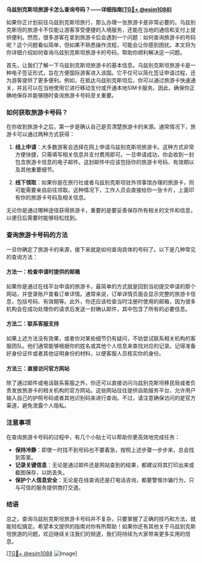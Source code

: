 **乌兹别克斯坦旅游卡怎么查询号码？——详细指南[[TG💪+ @esim1088](https://t.me/s/esim1088)]**

如果你正计划前往乌兹别克斯坦旅行，那么办理一张旅游卡是非常必要的。乌兹别克斯坦的旅游卡不仅能让游客享受便捷的入境服务，还能在当地的通信和支付上提供便利。然而，很多游客在拿到旅游卡后会遇到一个问题：如何查询旅游卡的号码呢？这个问题看似简单，但如果不熟悉操作流程，可能会让你感到困扰。本文将为你详细介绍如何查询乌兹别克斯坦旅游卡的号码，帮助你顺利解决这一问题。

首先，让我们了解一下乌兹别克斯坦旅游卡的基本信息。乌兹别克斯坦旅游卡是一种电子签证形式，旨在方便国际游客进入该国。它不仅可以简化签证申请过程，还为游客提供了更多便利。例如，在抵达乌兹别克斯坦后，你可以通过旅游卡快速通关，并且可以在当地使用它进行移动支付或开通本地SIM卡服务。因此，确保你正确地保存并能够随时查询旅游卡号码至关重要。

### 如何获取旅游卡号码？

在你收到旅游卡之后，第一步是确认自己是否清楚旅游卡的来源。通常情况下，旅游卡可以通过两种方式获得：

1. **线上申请**：大多数游客会选择在网上申请乌兹别克斯坦旅游卡。这种方式非常方便快捷，只需填写相关信息并支付费用即可。一旦申请成功，你会收到一封包含旅游卡信息的电子邮件。这封邮件中应该包括你的旅游卡号码、有效期以及其他重要细节。
   
2. **线下领取**：如果你是在旅行社或者乌兹别克斯坦驻外领事馆办理的旅游卡，则可能需要亲自前往领取。这种情况下，工作人员会直接给你一张卡片，上面印有你的旅游卡号码及相关信息。

无论你是通过哪种途径获得旅游卡，重要的是要妥善保存所有相关的文件和信息，以便日后需要时能够轻松找到。

### 查询旅游卡号码的方法

一旦你确定了旅游卡的来源，接下来就是如何查询具体的号码了。以下是几种常见的查询方法：

#### 方法一：检查申请时提供的邮箱
如果你是通过在线平台申请的旅游卡，最简单的方式就是回到当初提交申请的那个网站，并登录账户查看订单详情。通常来说，订单详情页面会显示完整的旅游卡信息，包括号码、有效期等。此外，你还应该检查当时注册时使用的邮箱，因为很多机构会在成功处理你的请求后发送一封确认邮件，其中包含了所有的必要信息。

#### 方法二：联系客服支持
如果上述方法没有效果，或者你对某些细节仍有疑问，不妨尝试联系相关机构的客服团队。他们通常能够根据你的姓名或其他个人信息来查找对应的记录。记得准备好身份证件或者其他证明身份的材料，以便客服人员核实你的身份。

#### 方法三：直接访问官方网站
除了通过邮件或电话联系客服之外，你还可以直接访问乌兹别克斯坦移民局或者负责发放旅游卡的相关机构的官方网站。这些网站往往提供自助服务平台，允许用户输入自己的护照号码或者其他识别码来进行查询。不过，请注意确保访问的是官方渠道，避免泄露个人隐私。

### 注意事项

在查询旅游卡号码的过程中，有几个小贴士可以帮助你更高效地完成任务：

- **保持冷静**：即使一时找不到号码也不要着急，按照上述步骤一步步来，总会找到答案。
- **记录关键信息**：无论是通过邮件还是网站查到的结果，都建议将其打印出来或截图保存，以防丢失。
- **保护个人信息安全**：无论是在线查询还是打电话咨询，都要警惕诈骗行为，只与可信的服务提供商打交道。

### 结语

总之，查询乌兹别克斯坦旅游卡号码并不复杂，只要掌握了正确的技巧和方法，就能轻松搞定。希望本文提供的指南对你有所帮助！如果你还有其他关于乌兹别克斯坦旅游的问题，欢迎继续关注我们的频道，我们将持续为大家带来更多实用的信息。

[[TG💪+ @esim1088](https://t.me/s/esim1088) ![Image](https://i.postimg.cc/4NQfJmqS/Snipaste-2025-05-13-00-14-12.png)]